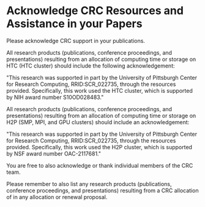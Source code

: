 # Acknowledge CRC Resources and Assistance in your Papers

Please acknowledge CRC support in your publications.  

All research products (publications, conference proceedings, and presentations) resulting from an allocation of computing time or storage on HTC (HTC cluster) should include the following acknowledgement:

"This research was supported in part by the University of Pittsburgh Center for Research Computing​, RRID:SCR_022735, through the resources provided. Specifically, this work used the HTC cluster, which is supported by NIH award number S10OD028483."

 

All research products (publications, conference proceedings, and presentations) resulting from an allocation of computing time or storage on H2P (SMP, MPI, and GPU clusters) should include an acknowledgement:

"This research was supported in part by the University of Pittsburgh Center for Research Computing​, RRID:SCR_022735, through the resources provided. Specifically, this work used the H2P cluster, which is supported by NSF award number OAC-2117681."

You are free to also acknowledge or thank individual members of the CRC team.

Please remember to also list any research products (publications, conference proceedings, and presentations) resulting from a CRC allocation of in any allocation or renewal proposal.